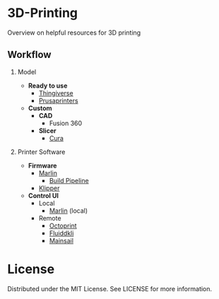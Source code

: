 # 3D-Printing
Overview on helpful resources for 3D printing

## Workflow

1. Model
    - **Ready to use**
        - [Thingiverse](https://thingiverse.com)
        - [Prusaprinters](Prusaprinters.org)
    - **Custom**
        - **CAD**
            - Fusion 360
        - **Slicer**
            - [Cura](https://github.com/Ultimaker/Cura)

2. Printer Software
    - **Firmware**
        - [Marlin](https://github.com/MarlinFirmware/Marlin)
            - [Build Pipeline](https://github.com/NJannasch/MarlinBuild)
        - [Klipper](https://github.com/KevinOConnor/klipper)
    - **Control UI**
        - Local
            - [Marlin](https://github.com/MarlinFirmware/Marlin) (local)
        - Remote
            - [Octoprint](https://github.com/OctoPrint/OctoPrint)
            - [Fluiddkli](https://github.com/cadriel/fluidd)
            - [Mainsail](https://github.com/meteyou/mainsail)
            
      
# License
Distributed under the MIT License. See LICENSE for more information.
